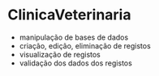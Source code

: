 # ClinicaVeterinaria
- manipulação de bases de dados
- criação, edição, eliminação de registos
- visualização de registos
- validação dos dados dos registos